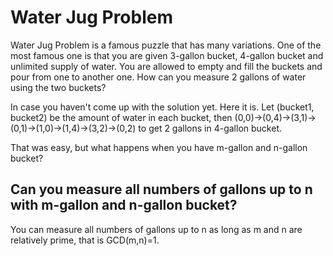 # Water Jug Problem
Water Jug Problem is a famous puzzle that has many variations. One of the most famous one is that you are given 3-gallon bucket, 4-gallon bucket and unlimited supply of water. You are allowed to empty and fill the buckets and pour from one to another one. How can you measure 2 gallons of water using the two buckets?

In case you haven't come up with the solution yet. Here it is. Let (bucket1, bucket2) be the amount of water in each bucket, then (0,0)->(0,4)->(3,1)->(0,1)->(1,0)->(1,4)->(3,2)->(0,2) to get 2 gallons in 4-gallon bucket.

That was easy, but what happens when you have m-gallon and n-gallon bucket?

## Can you measure all numbers of gallons up to n with m-gallon and n-gallon bucket?
You can measure all numbers of gallons up to n as long as m and n are relatively prime, that is GCD(m,n)=1.
